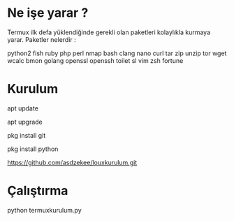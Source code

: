 # Ne işe yarar ?
Termux ilk defa yüklendiğinde gerekli olan paketleri kolaylıkla kurmaya yarar.
Paketler nelerdir :

python2  fish  ruby  php  perl  nmap  bash  clang  nano curl  tar zip unzip  tor  wget  wcalc  bmon  golang  openssl openssh toilet  sl vim  zsh  fortune


# Kurulum 

apt update

apt upgrade

pkg install git

pkg install python

https://github.com/asdzekee/louxkurulum.git

# Çalıştırma

python termuxkurulum.py 
